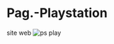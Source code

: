 # Pag.-Playstation
site web 
![ps play](https://user-images.githubusercontent.com/107129598/211224694-06e34aa5-d766-4232-ae19-330412bf2ea2.png)
